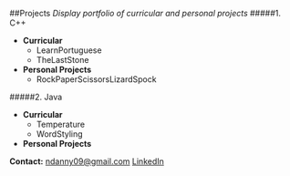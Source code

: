 ##Projects
*Display portfolio of curricular and personal projects*
#####1. C++
* __Curricular__
	* LearnPortuguese
	* TheLastStone
* __Personal Projects__
	* RockPaperScissorsLizardSpock

#####2. Java
* __Curricular__
	* Temperature
	* WordStyling
* __Personal Projects__

__Contact:__
ndanny09@gmail.com
[LinkedIn](https://www.linkedin.com/in/ndanny09/"LinkedIn")